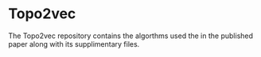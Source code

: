 # Topo2vec
The Topo2vec repository contains the algorthms used the in the published paper along with its supplimentary files.
